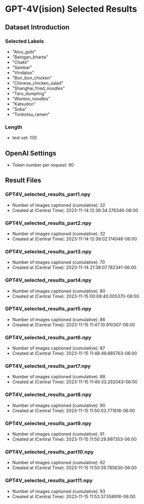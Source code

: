 # GPT-4V(ision) Selected Results
## Dataset Introduction
### Selected Labels
- "Aloo_gobi"
- "Baingan_bharta"
- "Chakli"
- "Sambar"
- "Vindaloo"
- "Bon_bon_chicken"
- "Chinese_chicken_salad"
- "Shanghai_fried_noodles"
- "Taro_dumpling"
- "Wonton_noodles"
- "Katsudon"
- "Soba"
- "Tonkotsu_ramen"
### Length
- test set: 130
## OpenAI Settings
- Token number per request: 90
## Result Files
### GPT4V_selected_results_part1.npy
- Number of images captioned (cumulative): 22
- Created at (Central Time): 2023-11-14 12:36:34.376346-06:00
### GPT4V_selected_results_part2.npy
- Number of images captioned (cumulative): 32
- Created at (Central Time): 2023-11-14 12:38:02.174048-06:00
### GPT4V_selected_results_part3.npy
- Number of images captioned (cumulative): 70
- Created at (Central Time): 2023-11-14 21:38:07.782341-06:00
### GPT4V_selected_results_part4.npy
- Number of images captioned (cumulative): 80
- Created at (Central Time): 2023-11-15 00:08:40.005370-06:00
### GPT4V_selected_results_part5.npy
- Number of images captioned (cumulative): 86
- Created at (Central Time): 2023-11-15 11:47:10.910307-06:00
### GPT4V_selected_results_part6.npy
- Number of images captioned (cumulative): 87
- Created at (Central Time): 2023-11-15 11:48:49.885763-06:00
### GPT4V_selected_results_part7.npy
- Number of images captioned (cumulative): 88
- Created at (Central Time): 2023-11-15 11:49:33.292043-06:00
### GPT4V_selected_results_part8.npy
- Number of images captioned (cumulative): 90
- Created at (Central Time): 2023-11-15 11:50:03.771818-06:00
### GPT4V_selected_results_part9.npy
- Number of images captioned (cumulative): 91
- Created at (Central Time): 2023-11-15 11:50:29.997353-06:00
### GPT4V_selected_results_part10.npy
- Number of images captioned (cumulative): 92
- Created at (Central Time): 2023-11-15 11:50:59.785630-06:00
### GPT4V_selected_results_part11.npy
- Number of images captioned (cumulative): 93
- Created at (Central Time): 2023-11-15 11:53:37.558916-06:00
